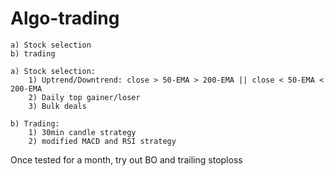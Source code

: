 # Algo-trading
	a) Stock selection
	b) trading
	
	a) Stock selection:
		1) Uptrend/Downtrend: close > 50-EMA > 200-EMA || close < 50-EMA < 200-EMA
		2) Daily top gainer/loser
		3) Bulk deals
	
	b) Trading:
		1) 30min candle strategy
		2) modified MACD and RSI strategy

Once tested for a month, try out BO and trailing stoploss

